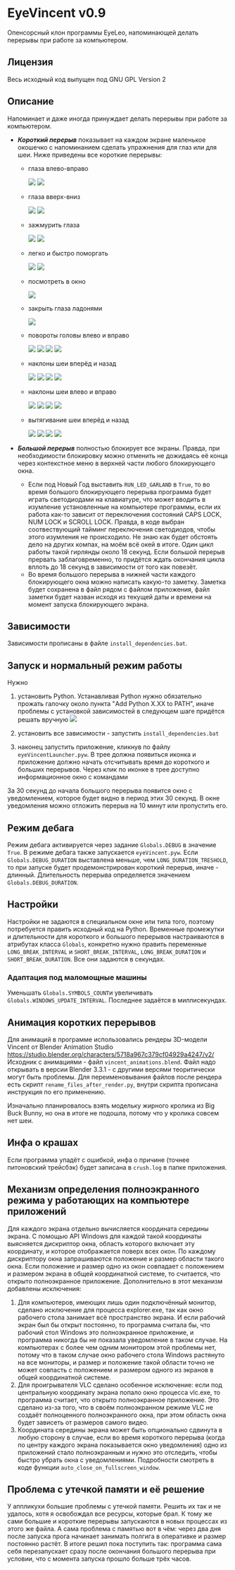 # EyeVincent v0.9

Опенсорсный клон программы EyeLeo, напоминающей делать перерывы при работе за компьютером.

## Лицензия
Весь исходный код выпущен под GNU GPL Version 2

## Описание
Напоминает и даже иногда принуждает делать перерывы при работе за компьютером.
- ***Короткий перерыв*** показывает на каждом экране маленькое окошечко с напоминанием сделать упражнения для глаз или для шеи. Ниже приведены все короткие перерывы:
	- глаза влево-вправо
	
		![](images/eyes_left.png)
		![](images/eyes_right.png)

	- глаза вверх-вниз

		![](images/eyes_down.png)
		![](images/eyes_up.png)

	- зажмурить глаза

		![](images/eyes_default.png)
		![](images/eyes_tightly_closed.png)

	- легко и быстро поморгать

		![](images/eyes_default.png)
		![](images/eyes_closed.png)

	- посмотреть в окно

		![](images/window.png)

	- закрыть глаза ладонями

		![](images/palming.png)

	- повороты головы влево и вправо

		![](images/head_default.png)
		![](images/head_right.png)
		![](images/head_default.png)
		![](images/head_left.png)

	- наклоны шеи вперёд и назад

		![](images/neck_default.png)
		![](images/neck_bend_backwards.png)
		![](images/neck_default.png)
		![](images/neck_bend_forwards.png)

	- наклоны шеи влево и вправо

		![](images/head_default.png)
		![](images/neck_tilt_right.png)
		![](images/head_default.png)
		![](images/neck_tilt_left.png)

	- вытягивание шеи вперёд и назад

		![](images/neck2_default.png)
		![](images/neck2_move_forwards.png)
		![](images/neck2_default.png)
		![](images/neck2_move_backwards.png)


- ***Большой перерыв*** полностью блокирует все экраны. Правда, при необходимости блокировку можно отменить не дожидаясь её конца через контекстное меню в верхней части любого блокирующего окна.
	- Если под Новый Год выставить `RUN_LED_GARLAND` в `True`, то во время большого блокирующего перерыва программа будет играть светодиодами на клавиатуре, что может вводить в изумление установленные на компьютере программы, если их работа как-то зависит от переключения состояний CAPS LOCK, NUM LOCK и SCROLL LOCK. Правда, в коде  выбран соотвествующий тайминг переключения светодиодов, чтобы этого изумления не происходило. Не знаю как будет обстоять дело на других компах, на моём всё окей в итоге. Один цикл работы такой гирлянды около 18 секунд. Если большой перерыв прервать заблаговременно, то придётся ждать окончания цикла вплоть до 18 секунд в зависимости от того как повезёт.
	- Во время большого перерыва в нижней части каждого блокирующего окна можно написать какую-то заметку. Заметка будет сохранена в файл рядом с файлом приложения, файл заметки будет назван исходя из текущей даты и времени на момент запуска блокирующего экрана.

## Зависимости
Зависимости прописаны в файле `install_dependencies.bat`.

## Запуск и нормальный режим работы 
Нужно 
1) установить Python.
Устанавливая Python нужно обязательно прожать галочку около пункта "Add Python X.XX to PATH", иначе проблемы с установкой зависимостей в следующем шаге придётся решать вручную ![](docs/python_install.png)

2) установить все зависимости - запустить `install_dependencies.bat`
3) наконец запустить приложение, кликнув по файлу `eyeVincentLauncher.pyw`. В трее должна появиться иконка и приложение должно начать отсчитывать время до короткого и больших перерывов. Через клик по иконке в трее доступно информационное окно с командами

За 30 секунд до начала большого перерыва появится окно с уведомлением, которое будет видно в период этих 30 секунд. В окне уведомления можно отложить перерыв на 10 минут или пропустить его.

## Режим дебага
Режим дебага активируется через задание `Globals.DEBUG` в значение `True`. В режиме дебага также запускается `eyeVincent.pyw`.
Если `Globals.DEBUG_DURATION` выставлена меньше, чем `LONG_DURATION_TRESHOLD`, то при запуске будет продемонстрирован короткий перерыв, иначе - длинный. Длительность перерыва определяется значением `Globals.DEBUG_DURATION`.

## Настройки
Настройки не задаются в специальном окне или типа того, поэтому потребуется править исходный код на Python.
Временные промежутки и длительности для короткого и большого перерывов настраиваются в атрибутах класса `Globals`, конкретно нужно править переменные `LONG_BREAK_INTERVAL` и `SHORT_BREAK_INTERVAL`, `LONG_BREAK_DURATION` и `SHORT_BREAK_DURATION`. Все они задаются в секундах.

### Адаптация под маломощные машины
Уменьшать `Globals.SYMBOLS_COUNT`и увеличивать `Globals.WINDOWS_UPDATE_INTERVAL`. Последнее задаётся в миллисекундах.

## Анимация коротких перерывов
Для анимаций в программе использовались рендеры 3D-модели Vincent от Blender Animation Studio https://studio.blender.org/characters/5718a967c379cf04929a4247/v2/
Исходник с анимациями - файл `vincent_animations.blend`. Файл надо открывать в версии Blender 3.3.1 - с другими версями теоритически могут быть проблемы. Для переименовывания файлов после рендера есть скрипт `rename_files_after_render.py`, внутри скрипта прописана инструкция по его применению.

Изначально планировалось взять модельку жирного кролика из Big Buck Bunny, но она в итоге не подошла, потому что у кролика совсем нет шеи.

## Инфа о крашах
Если программа упадёт с ошибкой, инфа о причине (точнее питоновский трейсбэк) будет записана в `crush.log` в папке приложения.

## Механизм определения полноэкранного режима у работающих на компьютере приложений
Для каждого экрана отдельно вычисляется координата середины экрана. С помощью API Windows для каждой такой координаты выясняется дискриптор окна, область которого включает эту координату, и которое отображается поверх всех окон. По каждому дискриптору окна запрашиваются положение и размер области такого окна. Если положение и размер одно из окон совпадает с положением и размером экрана в общей координатной системе, то считается, что открыто полноэкранное приложение.
Дополнительно в этот механизм добавлены исключения:
1) Для компьютеров, имеющих лишь один подключённый монитор, сделано исключение для процесса explorer.exe, так как окно рабочего стола занимает всё пространство экрана. И если рабочий экран был бы открыт постоянно, то программа считала бы, что рабочий стол Windows это полноэкранное приложение, и программа никогда бы не показала уведомление в таком случае. На компьютерах с более чем одним монитором этой проблемы нет, потому что в таком случае окно рабочего стола Windows растянуто на все мониторы, и размер и положение такой области точно не может совпасть с положением и размером одного из экранов в общей координатной системе.
2) Для проигрывателя VLC сделано особенное исключение: если под центральную координату экрана попало окно процесса vlc.exe, то программа считает, что открыто полноэкранное приложение. Это сделано из-за того, что в своём полноэкранном режиме VLC не создаёт полноценного полноэкранного окна, при этом область окна будет зависеть от размеров самого видео.
3) Координата середины экрана может быть опционально сдвинута в любую сторону в случае, если во время короткого перерыва (когда по центру каждого экрана показывается окно уведомления) одно из приложений стало полноэкранным и нужно это отследить, чтобы быстро убрать окна с уведомлениями. Подробности смотреть в коде функции `auto_close_on_fullscreen_window`.

## Проблема с утечкой памяти и её решение
У аппликухи большие проблемы с утечкой памяти. Решить их так и не удалось, хотя я освобождал все ресурсы, которые брал. К тому же сами большие и короткие перерывы запускаются в новых процессах из этого же файла. А сама проблема с памятью вот в чём: через два дня после запуска прога начинает занимать полгига в оперативке и размер постоянно растёт. В итоге решил пока поступить так: программа сама себя перезапускает сразу после окончания большого перерыва при условии, что с момента запуска прошло больше трёх часов.
